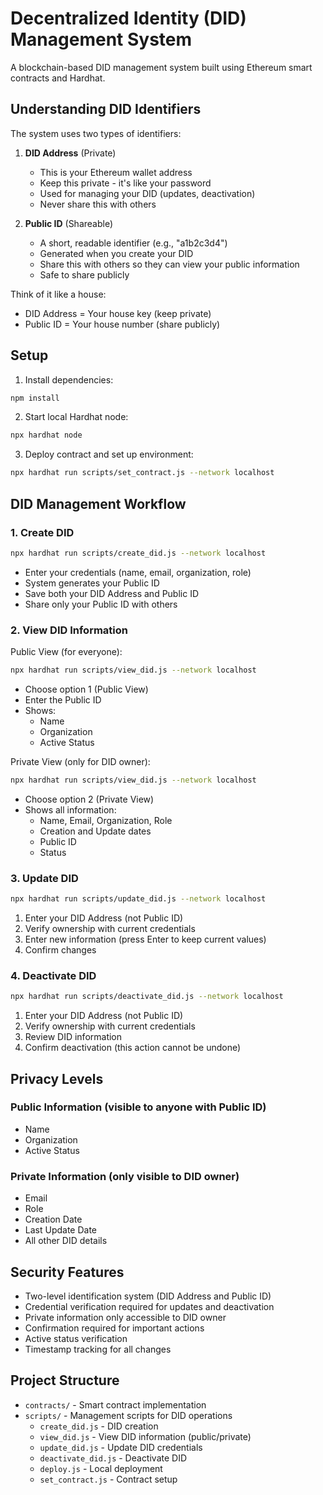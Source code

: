 # Decentralized Identity (DID) Management System

A blockchain-based DID management system built using Ethereum smart contracts and Hardhat.

## Understanding DID Identifiers

The system uses two types of identifiers:

1. **DID Address** (Private)
   - This is your Ethereum wallet address
   - Keep this private - it's like your password
   - Used for managing your DID (updates, deactivation)
   - Never share this with others

2. **Public ID** (Shareable)
   - A short, readable identifier (e.g., "a1b2c3d4")
   - Generated when you create your DID
   - Share this with others so they can view your public information
   - Safe to share publicly

Think of it like a house:
- DID Address = Your house key (keep private)
- Public ID = Your house number (share publicly)

## Setup

1. Install dependencies:
```bash
npm install
```

2. Start local Hardhat node:
```bash
npx hardhat node
```

3. Deploy contract and set up environment:
```bash
npx hardhat run scripts/set_contract.js --network localhost
```

## DID Management Workflow

### 1. Create DID
```bash
npx hardhat run scripts/create_did.js --network localhost
```
- Enter your credentials (name, email, organization, role)
- System generates your Public ID
- Save both your DID Address and Public ID
- Share only your Public ID with others

### 2. View DID Information

Public View (for everyone):
```bash
npx hardhat run scripts/view_did.js --network localhost
```
- Choose option 1 (Public View)
- Enter the Public ID
- Shows:
  - Name
  - Organization
  - Active Status

Private View (only for DID owner):
```bash
npx hardhat run scripts/view_did.js --network localhost
```
- Choose option 2 (Private View)
- Shows all information:
  - Name, Email, Organization, Role
  - Creation and Update dates
  - Public ID
  - Status

### 3. Update DID
```bash
npx hardhat run scripts/update_did.js --network localhost
```
1. Enter your DID Address (not Public ID)
2. Verify ownership with current credentials
3. Enter new information (press Enter to keep current values)
4. Confirm changes

### 4. Deactivate DID
```bash
npx hardhat run scripts/deactivate_did.js --network localhost
```
1. Enter your DID Address (not Public ID)
2. Verify ownership with current credentials
3. Review DID information
4. Confirm deactivation (this action cannot be undone)

## Privacy Levels

### Public Information (visible to anyone with Public ID)
- Name
- Organization
- Active Status

### Private Information (only visible to DID owner)
- Email
- Role
- Creation Date
- Last Update Date
- All other DID details

## Security Features

- Two-level identification system (DID Address and Public ID)
- Credential verification required for updates and deactivation
- Private information only accessible to DID owner
- Confirmation required for important actions
- Active status verification
- Timestamp tracking for all changes

## Project Structure

- `contracts/` - Smart contract implementation
- `scripts/` - Management scripts for DID operations
  - `create_did.js` - DID creation
  - `view_did.js` - View DID information (public/private)
  - `update_did.js` - Update DID credentials
  - `deactivate_did.js` - Deactivate DID
  - `deploy.js` - Local deployment
  - `set_contract.js` - Contract setup

